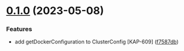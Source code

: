 # [0.1.0](https://github.com/kapetacom/local-cluster-config/compare/v0.0.23...v0.1.0) (2023-05-08)


### Features

* add getDockerConfiguration to ClusterConfig [KAP-609] ([f7587db](https://github.com/kapetacom/local-cluster-config/commit/f7587db0b15557a56f94bff021b75bf9539724a5))
